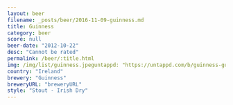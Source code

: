```yaml
---
layout: beer
filename: _posts/beer/2016-11-09-guinness.md
title: Guinness
category: beer
score: null
beer-date: "2012-10-22"
desc: "Cannot be rated"
permalink: /beer/:title.html
img: /img/list/guinness.jpeguntappd: "https://untappd.com/b/guinness-guinness-draught/4473"
country: "Ireland"
brewery: "Guinness"
breweryURL: "breweryURL"
style: "Stout - Irish Dry"
---
```

